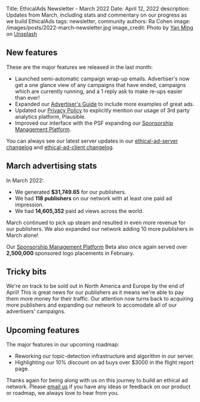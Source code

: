 Title: EthicalAds Newsletter - March 2022
Date: April 12, 2022
description: Updates from March, including stats and commentary on our progress as we build EthicalAds
tags: newsletter, community
authors: Ra Cohen
image: /images/posts/2022-march-newsletter.jpg
image_credit: <span>Photo by <a href="https://unsplash.com/@xiaomingyo?utm_source=unsplash&utm_medium=referral&utm_content=creditCopyText">Yan Ming</a> on <a href="https://unsplash.com/s/photos/clovers?utm_source=unsplash&utm_medium=referral&utm_content=creditCopyText">Unsplash</a></span>


## New features

These are the major features we released in the last month:

* Launched semi-automatic campaign wrap-up emails. Advertiser's now get a one glance view of any campaigns that have ended, campaigns which are currently running, and a 1 reply ask to make re-ups easier than ever!
* Expanded our [Advertiser's Guide](https://www.ethicalads.io/advertiser-guide/?ref=newsletter) to include more examples of great ads.
* Updated our [Privacy Policy](https://www.ethicalads.io/privacy-policy/?ref=newsletter) to explicitly mention our usage of 3rd party analytics platform, Plausible.
* Improved our interface with the PSF expanding our [Sponsorship Management Platform](https://www.ethicalads.io/sponsorship-platform/?ref=jan-newsletter).

You can always see our latest server updates in our [ethical-ad-server changelog](https://ethical-ad-server.readthedocs.io/en/latest/developer/changelog.html) and [ethical-ad-client changelog](https://ethical-ad-client.readthedocs.io/en/latest/changelog.html).


## March advertising stats

In March 2022:

* We generated **$31,749.65** for our publishers.
* We had **118 publishers** on our network with at least one paid ad impression.
* We had **14,605,352** paid ad views across the world.

March continued to pick up steam and resulted in even more revenue for our publishers.
We also expanded our network adding 10 more publishers in March alone!

Our [Sponsorship Management Platform](https://www.ethicalads.io/sponsorship-platform/?ref=jan-newsletter) Beta also
once again served over **2,500,000** sponsored logo placements in February.

## Tricky bits

We're on track to be sold out in North America and Europe by the end of April!
This is great news for our publishers as it means we're able to pay them more money for their traffic.
Our attention now turns back to acquiring more publishers and expanding our network to accomodate all of our advertisers' campaigns.


## Upcoming features

The major features in our upcoming roadmap:

* Reworking our topic-detection infrastructure and algorithm in our server.
* Highlighting our 10% discount on ad buys over $3000 in the flight report page.



Thanks again for being along with us on this journey to build an ethical ad network.
Please [email us](mailto:ads@ethicalads.io) if you have any ideas or feedback on our product or roadmap,
we always love to hear from you.
